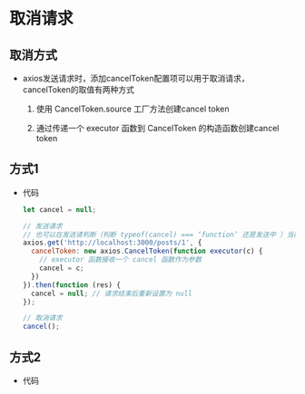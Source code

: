 # 取消请求

## 取消方式

*   axios发送请求时，添加cancelToken配置项可以用于取消请求，cancelToken的取值有两种方式

    1.  使用 CancelToken.source 工厂方法创建cancel token

    2.  通过传递一个 executor 函数到 CancelToken 的构造函数创建cancel token

## 方式1

*   代码

    ```javascript
    let cancel = null;

    // 发送请求
    // 也可以在发送请判断（判断 typeof(cancel) === ‘function’ 还是发送中 ）当前发送请求是否还在发送中，
    axios.get('http://localhost:3000/posts/1', {
      cancelToken: new axios.CancelToken(function executor(c) {
        // executor 函数接收一个 cancel 函数作为参数
        cancel = c;
      })
    }).then(function (res) {
      cancel = null; // 请求结束后重新设置为 null
    });

    // 取消请求
    cancel();

    ```

## 方式2

*   代码

    ```typescript
    ```
